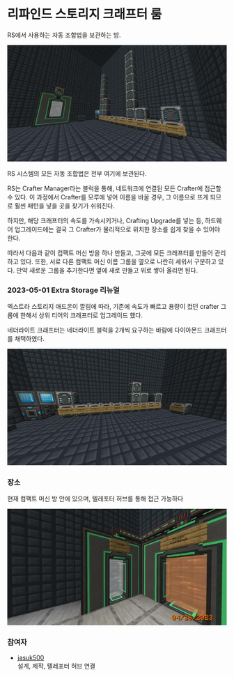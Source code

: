 # 리파인드 스토리지 크래프터 룸

RS에서 사용하는 자동 조합법을 보관하는 방.

![asdf](../../asset/systems/rs_crafters/main.jpg)

RS 시스템의  모든 자동 조합법은 전부 여기에 보관된다.

RS는 Crafter Manager라는 블럭을 통해, 네트워크에 연결된 모든 Crafter에 접근할 수 있다. 
이 과정에서 Crafter를 모루에 넣어 이름을 바꿀 경우, 그 이름으로 뜨게 되므로 훨씬 패턴을 넣을 곳을 찾기가 쉬워진다. 

하지만, 해당 크래프터의 속도를 가속시키거나, Crafting Upgrade를 넣는 등, 하드웨어 업그레이드에는 결국 그 Crafter가 물리적으로 위치한 장소를 쉽게 찾을 수 있어야 한다. 

따라서 다음과 같이 컴팩트 머신 방을 하나 만들고, 그곳에 모든 크래프터를 만들어 관리하고 있다.
또한, 서로 다른 컴팩트 머신 이름 그룹을 옆으로 나란히 세워서 구분하고 있다. 
만약 새로운 그룹을 추가한다면 옆에 새로 만들고 위로 쌓아 올리면 된다.

### 2023-05-01 Extra Storage 리뉴얼

엑스트라 스토리지 애드온이 깔림에 따라, 기존에 속도가 빠르고 용량이 컸던 crafter 그룹에 한해서 상위 티어의 크래프터로 업그레이드 했다.

네더라이트 크래프터는 네더라이트 블럭을 2개씩 요구하는 바람에 다이아몬드 크래프터를 채택하였다.

![asdf](../../asset/systems/rs_crafters/extra_storage_upgrade.jpg)

### 장소

현재 컴팩트 머신 방 안에 있으며, 텔레포터 허브를 통해 접근 가능하다

![adf](../../asset/systems/rs_crafters/gate.jpg)

### 참여자
<!-- player_desc_open -->
- [jasuk500](../members/jasuk500.md)  
설계, 제작, 텔레포터 허브 연결
<!-- player_desc_close-->